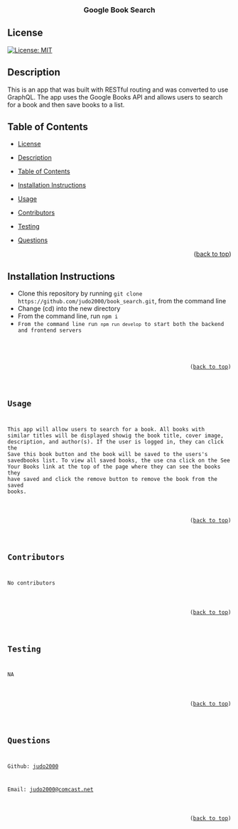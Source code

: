 <div id="top"></div>
    <h3 align="center">Google Book Search</h3>

## License

[![License: MIT](https://img.shields.io/badge/License-MIT-yellow.svg)](https://opensource.org/licenses/MIT)

## Description

This is an app that was built with RESTful routing and was converted to use GraphQL. The app uses the Google Books API and allows users to search for a book and then save books to a list.

## Table of Contents

- [License](#license)
- [Description](#description)
- [Table of Contents](#table-of-contents)
- [Installation Instructions](#installation-instructions)
- [Usage](#usage)
- [Contributors](#contributors)
- [Testing](#testing)
- [Questions](#questions)

  <p align="right">(<a href="#top">back to top</a>)</p>

## Installation Instructions

  <ul><li>Clone this repository by running <code>git clone https://github.com/judo2000/book_search.git</code>, from the command line</li><li>Change (cd) into the new directory</li><li>From the command line, run <code>npm i</code.  This will install packages for the client and server.</li><li>From the command line run <code>npm run develop</code> to start both the backend and frontend servers</li></ul>
  
  <p align="right">(<a href="#top">back to top</a>)</p>
  
  ## Usage
  
  This app will allow users to search for a book.  All books with similar titles will be displayed showig the book title, cover image, description, and author(s).  If the user is logged in, they can click the Save this book button and the book will be saved to the users's savedbooks list.  To view all saved books, the use cna click on the See Your Books link at the top of the page where they can see the books they have saved and click the remove button to remove the book from the saved books.
  
  <p align="right">(<a href="#top">back to top</a>)</p>
  
    
  ## Contributors
  No contributors

  <p align="right">(<a href="#top">back to top</a>)</p>

## Testing

NA

  <p align="right">(<a href="#top">back to top</a>)</p>

## Questions

Github: [judo2000](https://github.com/judo2000)<br/>

Email: [judo2000@comcast.net](judo2000@comcast.net)

  <p align="right">(<a href="#top">back to top</a>)</p>
